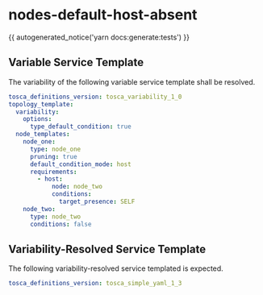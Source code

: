 # nodes-default-host-absent

{{ autogenerated_notice('yarn docs:generate:tests') }}


## Variable Service Template

The variability of the following variable service template shall be resolved.

```yaml linenums="1"
tosca_definitions_version: tosca_variability_1_0
topology_template:
  variability:
    options:
      type_default_condition: true
  node_templates:
    node_one:
      type: node_one
      pruning: true
      default_condition_mode: host
      requirements:
        - host:
            node: node_two
            conditions:
              target_presence: SELF
    node_two:
      type: node_two
      conditions: false
```



## Variability-Resolved Service Template

The following variability-resolved service templated is expected.

```yaml linenums="1"
tosca_definitions_version: tosca_simple_yaml_1_3
```

